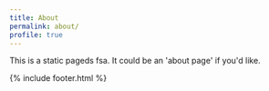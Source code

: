 ```yaml
---
title: About
permalink: about/
profile: true
---
```


This is a static pageds fsa. It could be an 'about page' if you'd like.

{% include footer.html %}